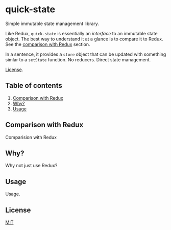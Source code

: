 # quick-state
Simple immutable state management library.

Like Redux, `quick-state` is essentially an _interface_ to an immutable state
object. The best way to understand it at a glance is to compare it to Redux. See
the [comparison with Redux](#Comparison-with-Redux) section.

In a sentence, it provides a `store` object that can be updated with something
simlar to a `setState` function. No reducers. Direct state management.

[License](#license).

## Table of contents
1. [Comparison with Redux](#Comparison-with-Redux)
2. [Why?](#Why)
3. [Usage](#Usage)

## Comparison with Redux
Comparision with Redux

## Why?
Why not just use Redux?

## Usage
Usage.

## License
[MIT](https://www.mit.edu/~amini/LICENSE.md)
